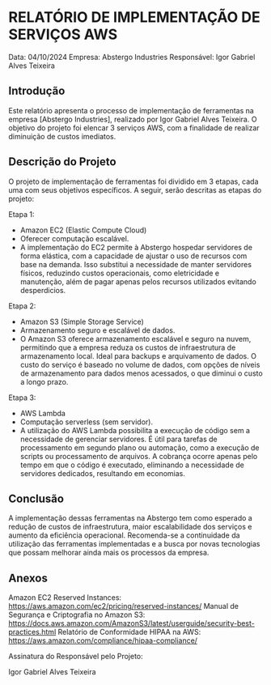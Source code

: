 # RELATÓRIO DE IMPLEMENTAÇÃO DE SERVIÇOS AWS

Data: 04/10/2024
Empresa: Abstergo Industries 
Responsável: Igor Gabriel Alves Teixeira

## Introdução
Este relatório apresenta o processo de implementação de ferramentas na empresa [Abstergo Industries], realizado por Igor Gabriel Alves Teixeira. O objetivo do projeto foi elencar 3 serviços AWS, com a finalidade de realizar diminuição de custos imediatos.

## Descrição do Projeto
O projeto de implementação de ferramentas foi dividido em 3 etapas, cada uma com seus objetivos específicos. A seguir, serão descritas as etapas do projeto:

Etapa 1: 
- Amazon EC2 (Elastic Compute Cloud)
- Oferecer computação escalável.
- A implementação do EC2 permite à Abstergo hospedar servidores de forma elástica, com a capacidade de ajustar o uso de recursos com base na demanda. Isso substitui a necessidade de manter servidores físicos, reduzindo custos operacionais, como eletricidade e manutenção, além de pagar apenas pelos recursos utilizados evitando desperdicios.

Etapa 2: 
- Amazon S3 (Simple Storage Service)
- Armazenamento seguro e escalável de dados.
- O Amazon S3 oferece armazenamento escalável e seguro na nuvem, permitindo que a empresa reduza os custos de infraestrutura de armazenamento local. Ideal para backups e arquivamento de dados. O custo do serviço é baseado no volume de dados, com opções de níveis de armazenamento para dados menos acessados, o que diminui o custo a longo prazo.

Etapa 3: 
- AWS Lambda
- Computação serverless (sem servidor).
- A utilização do AWS Lambda possibilita a execução de código sem a necessidade de gerenciar servidores. É útil para tarefas de processamento em segundo plano ou automação, como a execução de scripts ou processamento de arquivos. A cobrança ocorre apenas pelo tempo em que o código é executado, eliminando a necessidade de servidores dedicados, resultando em economias.



## Conclusão
A implementação dessas ferramentas na Abstergo tem como esperado a redução de custos de infraestrutura, maior escalabilidade dos serviços e aumento da eficiência operacional. Recomenda-se a continuidade da utilização das ferramentas implementadas e a busca por novas tecnologias que possam melhorar ainda mais os processos da empresa.  

## Anexos

Amazon EC2 Reserved Instances: https://aws.amazon.com/ec2/pricing/reserved-instances/
Manual de Segurança e Criptografia no Amazon S3: https://docs.aws.amazon.com/AmazonS3/latest/userguide/security-best-practices.html 
Relatório de Conformidade HIPAA na AWS: https://aws.amazon.com/compliance/hipaa-compliance/

Assinatura do Responsável pelo Projeto:

Igor Gabriel Alves Teixeira